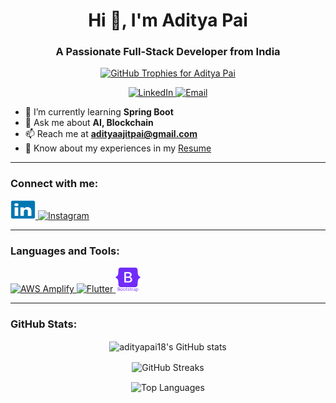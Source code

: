 <h1 align="center">Hi 👋, I'm Aditya Pai</h1>
<h3 align="center">A Passionate Full-Stack Developer from India</h3>

<p align="center">
  <a href="https://github.com/ryo-ma/github-profile-trophy">
    <img src="https://github-profile-trophy.vercel.app/?username=adityapai18&theme=onedark" alt="GitHub Trophies for Aditya Pai" />
  </a>
</p>

<p align="center">
  <a href="https://linkedin.com/in/adityapai18" target="_blank">
    <img src="https://img.shields.io/badge/LinkedIn-0077B5?logo=linkedin&logoColor=white&style=for-the-badge" alt="LinkedIn">
  </a>
  <a href="mailto:adityaajitpai@gmail.com">
    <img src="https://img.shields.io/badge/Email-D14836?logo=gmail&logoColor=white&style=for-the-badge" alt="Email">
  </a>
</p>

- 🌱 I’m currently learning **Spring Boot**
- 💬 Ask me about **AI, Blockchain**
- 📫 Reach me at **adityaajitpai@gmail.com**
- 📄 Know about my experiences in my [Resume](https://drive.google.com/file/d/1vatfLRzO8sqfb8Oie2xg7Z01oCGRsM74/view)

---

<h3 align="left">Connect with me:</h3>
<p align="left">
  <a href="https://linkedin.com/in/adityapai18" target="_blank">
    <img src="https://raw.githubusercontent.com/devicons/devicon/master/icons/linkedin/linkedin-original.svg" alt="LinkedIn" height="30" width="40" />
  </a>
  <a href="https://instagram.com/adityapaii" target="_blank">
    <img src="https://raw.githubusercontent.com/rahuldkjain/github-profile-readme-generator/master/src/images/icons/Social/instagram.svg" alt="Instagram" height="30" width="40" />
  </a>
</p>

---

<h3 align="left">Languages and Tools:</h3>
<p align="left">
  <a href="https://aws.amazon.com/amplify/" target="_blank">
    <img src="https://docs.amplify.aws/assets/logo-dark.svg" alt="AWS Amplify" width="40" height="40"/>
  </a>
  <a href="https://flutter.dev" target="_blank">
    <img src="https://www.vectorlogo.zone/logos/flutterio/flutterio-icon.svg" alt="Flutter" width="40" height="40"/>
  </a>
  <a href="https://getbootstrap.com" target="_blank">
    <img src="https://raw.githubusercontent.com/devicons/devicon/master/icons/bootstrap/bootstrap-plain-wordmark.svg" alt="Bootstrap" width="40" height="40"/>
  </a>
  <!-- Add other icons following the same format -->
</p>

---

<h3 align="left">GitHub Stats:</h3>
<p align="center">
  <img align="center" src="https://github-readme-stats.vercel.app/api?username=adityapai18&show_icons=true&theme=tokyonight&locale=en" alt="adityapai18's GitHub stats" />
</p>
<p align="center">
  <img align="center" src="https://github-readme-streak-stats.herokuapp.com/?user=adityapai18&theme=dark" alt="GitHub Streaks" />
</p>
<p align="center">
  <img align="center" src="https://github-readme-stats.vercel.app/api/top-langs?username=adityapai18&show_icons=true&locale=en&layout=compact&theme=tokyonight" alt="Top Languages" />
</p>
